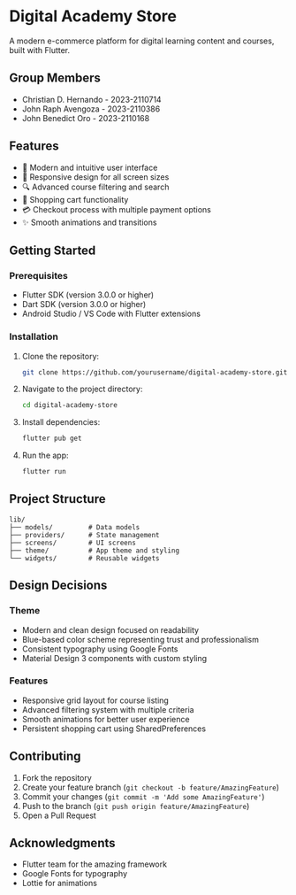 # Digital Academy Store

A modern e-commerce platform for digital learning content and courses, built with Flutter.

## Group Members

- Christian D. Hernando - 2023-2110714
- John Raph Avengoza - 2023-2110386
- John Benedict Oro - 2023-2110168

## Features

- 🎨 Modern and intuitive user interface
- 📱 Responsive design for all screen sizes
- 🔍 Advanced course filtering and search
- 🛒 Shopping cart functionality
- 💳 Checkout process with multiple payment options
- ✨ Smooth animations and transitions

## Getting Started

### Prerequisites

- Flutter SDK (version 3.0.0 or higher)
- Dart SDK (version 3.0.0 or higher)
- Android Studio / VS Code with Flutter extensions

### Installation

1. Clone the repository:
    ```bash
    git clone https://github.com/yourusername/digital-academy-store.git
    ```

2. Navigate to the project directory:
    ```bash
    cd digital-academy-store
    ```

3. Install dependencies:
    ```bash
    flutter pub get
    ```

4. Run the app:
    ```bash
    flutter run
    ```

## Project Structure

```
lib/
├── models/         # Data models
├── providers/      # State management
├── screens/        # UI screens
├── theme/          # App theme and styling
└── widgets/        # Reusable widgets
```

## Design Decisions

### Theme
- Modern and clean design focused on readability
- Blue-based color scheme representing trust and professionalism
- Consistent typography using Google Fonts
- Material Design 3 components with custom styling

### Features
- Responsive grid layout for course listing
- Advanced filtering system with multiple criteria
- Smooth animations for better user experience
- Persistent shopping cart using SharedPreferences

## Contributing

1. Fork the repository
2. Create your feature branch (`git checkout -b feature/AmazingFeature`)
3. Commit your changes (`git commit -m 'Add some AmazingFeature'`)
4. Push to the branch (`git push origin feature/AmazingFeature`)
5. Open a Pull Request

## Acknowledgments

- Flutter team for the amazing framework
- Google Fonts for typography
- Lottie for animations

